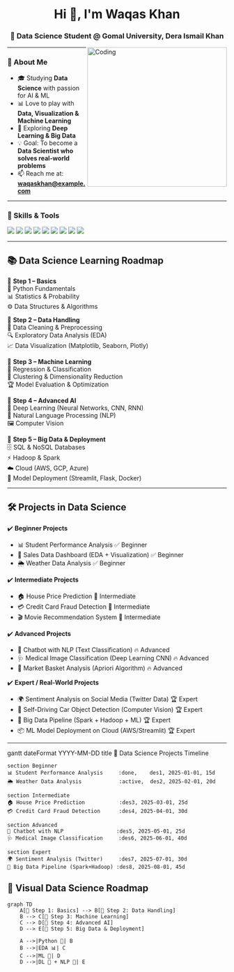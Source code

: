 <h1 align="center">Hi 👋, I'm Waqas Khan</h1>
<h3 align="center">🚀 Data Science Student @ Gomal University, Dera Ismail Khan</h3>

<img align="right" alt="Coding" width="320" src="https://media.giphy.com/media/qgQUggAC3Pfv687qPC/giphy.gif">

---

### 🌟 About Me  
- 🎓 Studying **Data Science** with passion for AI & ML  
- 📊 Love to play with **Data, Visualization & Machine Learning**  
- 🌱 Exploring **Deep Learning & Big Data**  
- 💡 Goal: To become a **Data Scientist who solves real-world problems**  
- 📫 Reach me at: **waqaskhan@example.com**  

---

### 🚀 Skills & Tools
<p align="left"> 
  <img src="https://img.icons8.com/color/48/000000/python.png"/> 
  <img src="https://img.icons8.com/color/48/000000/pandas.png"/>
  <img src="https://img.icons8.com/color/48/000000/numpy.png"/>
  <img src="https://img.icons8.com/color/48/000000/matplotlib.png"/>
  <img src="https://img.icons8.com/color/48/000000/seaborn.png"/>
  <img src="https://img.icons8.com/color/48/000000/mysql-logo.png"/>
  <img src="https://img.icons8.com/color/48/000000/git.png"/> 
  <img src="https://img.icons8.com/color/48/000000/github.png"/> 
  <img src="https://img.icons8.com/color/48/000000/jupyter.png"/> 
</p>

---

## 📚 Data Science Learning Roadmap  

📌 **Step 1 – Basics**  
🐍 Python Fundamentals  
📊 Statistics & Probability  
⚙️ Data Structures & Algorithms  

📌 **Step 2 – Data Handling**  
🧹 Data Cleaning & Preprocessing  
🔍 Exploratory Data Analysis (EDA)  
📈 Data Visualization (Matplotlib, Seaborn, Plotly)  

📌 **Step 3 – Machine Learning**  
🤖 Regression & Classification  
🧩 Clustering & Dimensionality Reduction  
🏆 Model Evaluation & Optimization  

📌 **Step 4 – Advanced AI**  
🧠 Deep Learning (Neural Networks, CNN, RNN)  
💬 Natural Language Processing (NLP)  
🖼️ Computer Vision  

📌 **Step 5 – Big Data & Deployment**  
🗄️ SQL & NoSQL Databases  
⚡ Hadoop & Spark  
☁️ Cloud (AWS, GCP, Azure)  
🚀 Model Deployment (Streamlit, Flask, Docker)  

---

## 🛠️ Projects in Data Science  

✔️ **Beginner Projects**  
- 📊 Student Performance Analysis ✅ Beginner  
- 🍕 Sales Data Dashboard (EDA + Visualization) ✅ Beginner  
- 🌦 Weather Data Analysis ✅ Beginner  

✔️ **Intermediate Projects**  
- 🏠 House Price Prediction 🚀 Intermediate  
- 💳 Credit Card Fraud Detection 🚀 Intermediate  
- 🎬 Movie Recommendation System 🚀 Intermediate  

✔️ **Advanced Projects**  
- 🤖 Chatbot with NLP (Text Classification) 🔥 Advanced  
- 🩺 Medical Image Classification (Deep Learning CNN) 🔥 Advanced  
- 🛒 Market Basket Analysis (Apriori Algorithm) 🔥 Advanced  

✔️ **Expert / Real-World Projects**  
- 🌍 Sentiment Analysis on Social Media (Twitter Data) 🏆 Expert  
- 🚗 Self-Driving Car Object Detection (Computer Vision) 🏆 Expert  
- 📡 Big Data Pipeline (Spark + Hadoop + ML) 🏆 Expert  
- 📦 ML Model Deployment on Cloud (AWS/Streamlit) 🏆 Expert  

---


gantt
    dateFormat  YYYY-MM-DD
    title 🚀 Data Science Projects Timeline

    section Beginner
    📊 Student Performance Analysis     :done,    des1, 2025-01-01, 15d
    🌦 Weather Data Analysis            :active,  des2, 2025-02-01, 20d

    section Intermediate
    🏠 House Price Prediction           :des3, 2025-03-01, 25d
    💳 Credit Card Fraud Detection      :des4, 2025-04-01, 30d

    section Advanced
    🤖 Chatbot with NLP                 :des5, 2025-05-01, 25d
    🩺 Medical Image Classification     :des6, 2025-06-01, 40d

    section Expert
    🌍 Sentiment Analysis (Twitter)     :des7, 2025-07-01, 30d
    📡 Big Data Pipeline (Spark+Hadoop) :des8, 2025-08-01, 45d



## 📌 Visual Data Science Roadmap  

```mermaid
graph TD
    A[📍 Step 1: Basics] --> B[📍 Step 2: Data Handling]
    B --> C[📍 Step 3: Machine Learning]
    C --> D[📍 Step 4: Advanced AI]
    D --> E[📍 Step 5: Big Data & Deployment]

    A -->|Python 🐍| B
    B -->|EDA 📊| C
    C -->|ML 🤖| D
    D -->|DL 🧠 + NLP 💬| E
